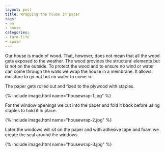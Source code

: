 ```yaml
---
layout: post
title: Wrapping the house in paper
tags:
- en
- house
categories:
- farm-life
- spain
---
```

Our house is made of wood. That, however, does not mean that all the wood gets exposed to the weather. The wood provides the structural elements but is not on the outside. To protect the wood and to ensure no wind or water can come through the walls we wrap the house in a membrane. It allows moisture to go out but no water to come in.

The paper gets rolled out and fixed to the plywood with staples.

{% include image.html name="housewrap-1.jpg" %}

For the window openings we cut into the paper and fold it back before using staples to hold it in place.

{% include image.html name="housewrap-2.jpg" %}

Later the windows will sit on the paper and with adhesive tape and foam we create the seal around the windows.

{% include image.html name="housewrap-3.jpg" %}
